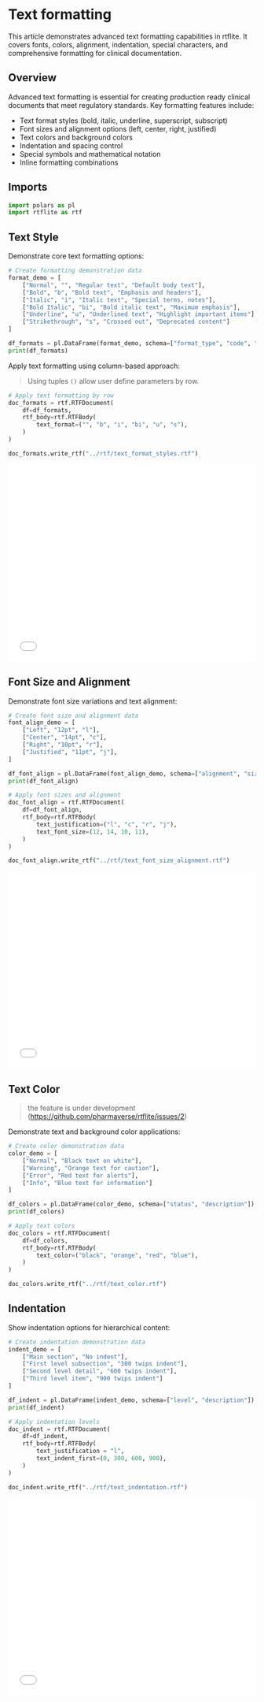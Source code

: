 # Text formatting


<!-- `.md` and `.py` files are generated from the `.qmd` file. Please edit that file. -->

This article demonstrates advanced text formatting capabilities in
rtflite. It covers fonts, colors, alignment, indentation, special
characters, and comprehensive formatting for clinical documentation.

## Overview

Advanced text formatting is essential for creating production ready
clinical documents that meet regulatory standards. Key formatting
features include:

- Text format styles (bold, italic, underline, superscript, subscript)
- Font sizes and alignment options (left, center, right, justified)  
- Text colors and background colors
- Indentation and spacing control
- Special symbols and mathematical notation
- Inline formatting combinations

## Imports

``` python
import polars as pl
import rtflite as rtf
```

## Text Style

Demonstrate core text formatting options:

``` python
# Create formatting demonstration data
format_demo = [
    ["Normal", "", "Regular text", "Default body text"],
    ["Bold", "b", "Bold text", "Emphasis and headers"],
    ["Italic", "i", "Italic text", "Special terms, notes"],
    ["Bold Italic", "bi", "Bold italic text", "Maximum emphasis"],
    ["Underline", "u", "Underlined text", "Highlight important items"],
    ["Strikethrough", "s", "Crossed out", "Deprecated content"]
]

df_formats = pl.DataFrame(format_demo, schema=["format_type", "code", "example", "usage"])
print(df_formats)
```

Apply text formatting using column-based approach:

> Using tuples `()` allow user define parameters by row.

``` python
# Apply text formatting by row
doc_formats = rtf.RTFDocument(
    df=df_formats,
    rtf_body=rtf.RTFBody(
        text_format=("", "b", "i", "bi", "u", "s"),  
    )
)

doc_formats.write_rtf("../rtf/text_format_styles.rtf")
```

<embed src="../pdf/text_format_styles.pdf" style="width:100%; height:400px" type="application/pdf">

## Font Size and Alignment

Demonstrate font size variations and text alignment:

``` python
# Create font size and alignment data
font_align_demo = [
    ["Left", "12pt", "l"],
    ["Center", "14pt", "c"],
    ["Right", "10pt", "r"],
    ["Justified", "11pt", "j"],
]

df_font_align = pl.DataFrame(font_align_demo, schema=["alignment", "size", "text_justification"])
print(df_font_align)
```

``` python
# Apply font sizes and alignment
doc_font_align = rtf.RTFDocument(
    df=df_font_align,
    rtf_body=rtf.RTFBody(
        text_justification=("l", "c", "r", "j"), 
        text_font_size=(12, 14, 10, 11), 
    )
)

doc_font_align.write_rtf("../rtf/text_font_size_alignment.rtf")
```

<embed src="../pdf/text_font_size_alignment.pdf" style="width:100%; height:400px" type="application/pdf">

## Text Color

> the feature is under development
> (https://github.com/pharmaverse/rtflite/issues/2)

Demonstrate text and background color applications:

``` python
# Create color demonstration data
color_demo = [
    ["Normal", "Black text on white"],
    ["Warning", "Orange text for caution"],
    ["Error", "Red text for alerts"],
    ["Info", "Blue text for information"]
]

df_colors = pl.DataFrame(color_demo, schema=["status", "description"])
print(df_colors)
```

``` python
# Apply text colors
doc_colors = rtf.RTFDocument(
    df=df_colors,
    rtf_body=rtf.RTFBody(
        text_color=("black", "orange", "red", "blue"),
    )
)

doc_colors.write_rtf("../rtf/text_color.rtf")
```

## Indentation

Show indentation options for hierarchical content:

``` python
# Create indentation demonstration data
indent_demo = [
    ["Main section", "No indent"],
    ["First level subsection", "300 twips indent"],
    ["Second level detail", "600 twips indent"],
    ["Third level item", "900 twips indent"]
]

df_indent = pl.DataFrame(indent_demo, schema=["level", "description"])
print(df_indent)
```

``` python
# Apply indentation levels
doc_indent = rtf.RTFDocument(
    df=df_indent,
    rtf_body=rtf.RTFBody(
        text_justification = "l",
        text_indent_first=(0, 300, 600, 900),
    )
)

doc_indent.write_rtf("../rtf/text_indentation.rtf")
```

<embed src="../pdf/text_indentation.pdf" style="width:100%; height:400px" type="application/pdf">
